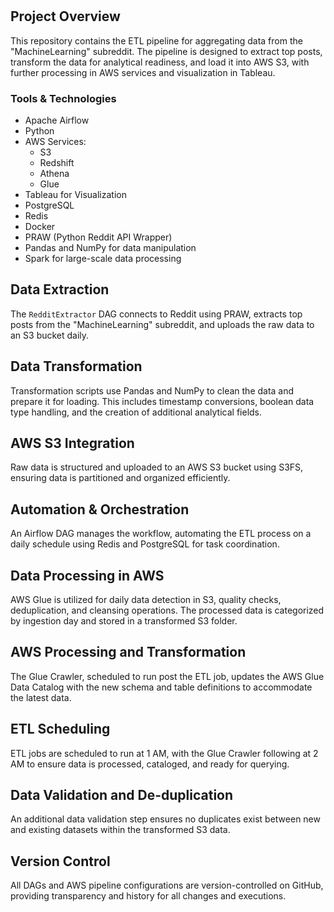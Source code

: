 # <AWS Based Reddit ETL Pipeline>

## Project Overview
This repository contains the ETL pipeline for aggregating data from the "MachineLearning" subreddit. The pipeline is designed to extract top posts, transform the data for analytical readiness, and load it into AWS S3, with further processing in AWS services and visualization in Tableau.

### Tools & Technologies
- Apache Airflow
- Python
- AWS Services:
  - S3
  - Redshift
  - Athena
  - Glue
- Tableau for Visualization
- PostgreSQL
- Redis
- Docker
- PRAW (Python Reddit API Wrapper)
- Pandas and NumPy for data manipulation
- Spark for large-scale data processing

## Data Extraction
The `RedditExtractor` DAG connects to Reddit using PRAW, extracts top posts from the "MachineLearning" subreddit, and uploads the raw data to an S3 bucket daily.

## Data Transformation
Transformation scripts use Pandas and NumPy to clean the data and prepare it for loading. This includes timestamp conversions, boolean data type handling, and the creation of additional analytical fields.

## AWS S3 Integration
Raw data is structured and uploaded to an AWS S3 bucket using S3FS, ensuring data is partitioned and organized efficiently.

## Automation & Orchestration
An Airflow DAG manages the workflow, automating the ETL process on a daily schedule using Redis and PostgreSQL for task coordination.

## Data Processing in AWS
AWS Glue is utilized for daily data detection in S3, quality checks, deduplication, and cleansing operations. The processed data is categorized by ingestion day and stored in a transformed S3 folder.

## AWS Processing and Transformation
The Glue Crawler, scheduled to run post the ETL job, updates the AWS Glue Data Catalog with the new schema and table definitions to accommodate the latest data.

## ETL Scheduling
ETL jobs are scheduled to run at 1 AM, with the Glue Crawler following at 2 AM to ensure data is processed, cataloged, and ready for querying.

## Data Validation and De-duplication
An additional data validation step ensures no duplicates exist between new and existing datasets within the transformed S3 data.

## Version Control
All DAGs and AWS pipeline configurations are version-controlled on GitHub, providing transparency and history for all changes and executions.

